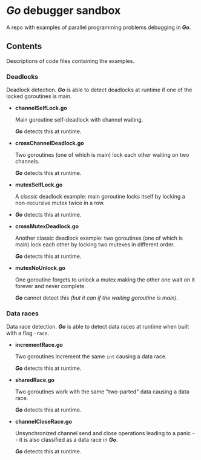 # _Go_ debugger sandbox

A repo with examples of parallel programming problems debugging in _**Go**_.

## Contents

Descriptions of code files containing the examples.

### Deadlocks

Deadlock detection.
_**Go**_ is able to detect deadlocks at runtime if one of the locked goroutines is main.

- **channelSelfLock.go**

  Main goroutine self-deadlock with channel waiting.

  _**Go**_ detects this at runtime.

- **crossChannelDeadlock.go**

  Two goroutines (one of which is main) lock each other waiting on two channels.

  _**Go**_ detects this at runtime.

- **mutexSelfLock.go**

  A classic deadlock example: main goroutine locks itself by locking a non-recursive mutex twice in a row.
- 
  _**Go**_ detects this at runtime.

- **crossMutexDeadlock.go**

  Another classic deadlock example: two goroutines (one of which is main) lock each other by locking two mutexes in
  different order.

  _**Go**_ detects this at runtime.

- **mutexNoUnlock.go**

  One goroutine forgets to unlock a mutex making the other one wait on it forever and never complete.

  _**Go**_ cannot detect this _(but it can if the waiting goroutine is main)_.

### Data races

Data race detection.
_**Go**_ is able to detect data races at runtime when built with a flag `-race`.

- **incrementRace.go**

  Two goroutines increment the same `int` causing a data race.

  _**Go**_ detects this at runtime.

- **sharedRace.go**

  Two goroutines work with the same "two-parted" data causing a data race.

  _**Go**_ detects this at runtime.

- **channelCloseRace.go**

  Unsynchronized channel send and close operations leading to a panic -- it is also classified as a data race in _**Go**_.

  _**Go**_ detects this at runtime.
